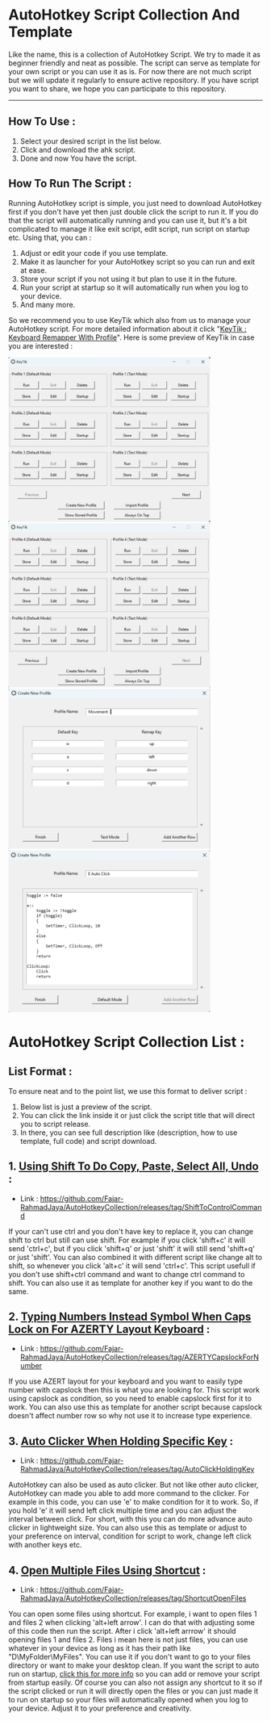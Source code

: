 # AutoHotkey Script Collection And Template
Like the name, this is a collection of AutoHotkey Script. We try to made it as beginner friendly and neat as possible. The script can serve as template for your own script or you can use it as is. For now there are not much script but we will update it regularly to ensure active repository. If you have script you want to share, we hope you can participate to this repository.

------------------------------------------------------------------------------------------------------------------------------------------------------------------------------

## How To Use :
1. Select your desired script in the list below.
2. Click and download the ahk script.
3. Done and now You have the script.

## How To Run The Script :
Running AutoHotkey script is simple, you just need to download AutoHotkey first if you don't have yet then just double click the script to run it. If you do that the script will automatically running and you can use it, but it's a bit complicated to manage it like exit script, edit script, run script on startup etc. Using that, you can :

1. Adjust or edit your code if you use template.
2. Make it as launcher for your AutoHotkey script so you can run and exit at ease.
3. Store your script if you not using it but plan to use it in the future.
4. Run your script at startup so it will automatically run when you log to your device.
5. And many more.

So we recommend you to use KeyTik which also from us to manage your AutoHotkey script. For more detailed information about it click "[KeyTik : Keyboard Remapper With Profile](https://github.com/Fajar-RahmadJaya/KeyTik)". Here is some preview of KeyTik in case you are interested :

<img src="Picture/Preview Main 1.png" alt="Preview Main 1" width="400" />
<img src="Picture/Preview Main 2.png" alt="Preview Main 1" width="400" />
<img src="Picture/Preview Create Default.png" alt="Preview Create Default" width="400" />
<img src="Picture/Preview Create Text.png" alt="Preview Create Text" width="400" />

# AutoHotkey Script Collection List :
## List Format :
To ensure neat and to the point list, we use this format to deliver script :
1. Below list is just a preview of the script.
2. You can click the link inside it or just click the script title that will direct you to script release.
3. In there, you can see full description like (description, how to use template, full code) and script download.

## 1. [Using Shift To Do Copy, Paste, Select All, Undo](https://github.com/Fajar-RahmadJaya/AutoHotkeyCollection/releases/tag/ShiftToControlCommand) :
- Link : https://github.com/Fajar-RahmadJaya/AutoHotkeyCollection/releases/tag/ShiftToControlCommand

If your can't use ctrl and you don't have key to replace it, you can change shift to ctrl but still can use shift. For example if you click 'shift+c' it will send 'ctrl+c', but if you click 'shift+q' or just 'shift' it will still send 'shift+q' or just 'shift'. You can also combined it with different script like change alt to shift, so whenever you click 'alt+c' it will send  'ctrl+c'. This script usefull if you don't use shift+ctrl command and want to change ctrl command to shift. You can also use it as template for another key if you want to do the same. 

## 2. [Typing Numbers Instead Symbol When Caps Lock on For AZERTY Layout Keyboard](https://github.com/Fajar-RahmadJaya/AutoHotkeyCollection/releases/tag/AZERTYCapslockForNumber) :
- Link : https://github.com/Fajar-RahmadJaya/AutoHotkeyCollection/releases/tag/AZERTYCapslockForNumber

If you use AZERT layout for your keyboard and you want to easily type number with capslock then this is what you are looking for. This script work using capslock as condition, so  you need to enable capslock first for it to work. You can also use this as template for another script because capslock doesn't affect number row so why not use it to increase type experience.

## 3. [Auto Clicker When Holding Specific Key](https://github.com/Fajar-RahmadJaya/AutoHotkeyCollection/releases/tag/AutoClickHoldingKey) :
- Link : https://github.com/Fajar-RahmadJaya/AutoHotkeyCollection/releases/tag/AutoClickHoldingKey

AutoHotkey can also be used as auto clicker. But not like other auto clicker, AutoHotkey can made you able to add more command to the clicker. For example in this code, you can use 'e' to make condition for it to work. So, if you hold 'e' it will send left click multiple time and you can adjust the interval between click. For short, with this you can do more advance auto clicker in lightweight size. You can also use this as template or adjust to your preference on interval, condition for script to work, change left click with another keys etc.

## 4. [Open Multiple Files Using Shortcut](https://github.com/Fajar-RahmadJaya/AutoHotkeyCollection/releases/tag/ShortcutOpenFiles) :
- Link : https://github.com/Fajar-RahmadJaya/AutoHotkeyCollection/releases/tag/ShortcutOpenFiles

You can open some files using shortcut. For example, i want to open files 1 and files 2 when clicking 'alt+left arrow'. I can do that with adjusting some of this code then run the script. After i click 'alt+left arrrow' it should opening files 1 and files 2. Files i mean here is not just files, you can use whatever in your device as long as it has their path like "D\MyFolder\MyFiles". You can use it if you don't want to go to your files directory or want to make your desktop clean. If you want the script to auto run on startup, [click this for more info](https://github.com/Fajar-RahmadJaya/AutoHotkeyCollection/tree/main?tab=readme-ov-file#how-to-run-the-script-) so you can add or remove your script from startup easily. Of course you can also not assign any shortcut to it so if the script clicked or run it will directly open the files or you can just made it to run on startup so your files will automatically opened when you log to your device. Adjust it to your preference and creativity.
